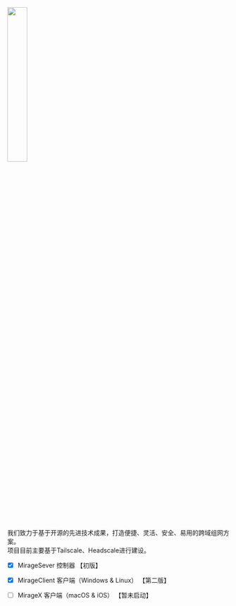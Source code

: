 
<img src="https://user-images.githubusercontent.com/7601383/222609359-d1eaf48f-6af6-4069-9608-089d2ffc852f.png" width="30%" height="30%"/>     
   
我们致力于基于开源的先进技术成果，打造便捷、灵活、安全、易用的跨域组网方案。   
项目目前主要基于Tailscale、Headscale进行建设。   
   
- [x] MirageSever 控制器   【初版】   
- [x] MirageClient 客户端（Windows & Linux） 【第二版】   
- [ ] MirageX 客户端（macOS & iOS） 【暂未启动】   
   
